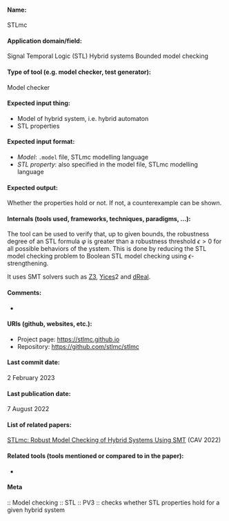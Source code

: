 
#### Name:
STLmc

#### Application domain/field:
Signal Temporal Logic (STL)
Hybrid systems
Bounded model checking

#### Type of tool (e.g. model checker, test generator):
Model checker

#### Expected input thing:
- Model of hybrid system, i.e. hybrid automaton
- STL properties

#### Expected input format:
- *Model*: `.model` file, STLmc modelling language
- *STL property*: also specified in the model file, STLmc modelling language 

#### Expected output:
Whether the properties hold or not.
If not, a counterexample can be shown.

#### Internals (tools used, frameworks, techniques, paradigms, ...):
The tool can be used to verify that, up to given bounds, the robustness degree of an STL formula $\varphi$ is greater than a robustness threshold $\epsilon > 0$ for all possible behaviors of the ysstem.
This is done by reducing the STL model checking problem to Boolean STL model checking using $\epsilon$-strengthening.

It uses SMT solvers such as [Z3](../../Tools/Solvers/SMT/Z3.md), [Yices](../../Tools/Solvers/SMT/Yices.md)2 and [dReal](../../Tools/Solvers/SMT/dReal.md).

#### Comments:
-

#### URIs (github, websites, etc.):
- Project page: https://stlmc.github.io
- Repository: https://github.com/stlmc/stlmc

#### Last commit date:
2 February 2023

#### Last publication date:
7 August 2022

#### List of related papers:
[STLmc:  Robust Model Checking of Hybrid Systems Using SMT](https://doi.org/10.1007/978-3-031-13185-1_26) (CAV 2022)

#### Related tools (tools mentioned or compared to in the paper):
-

#### Meta
:: Model checking
:: STL
:: PV3 :: checks whether STL properties hold for a given hybrid system